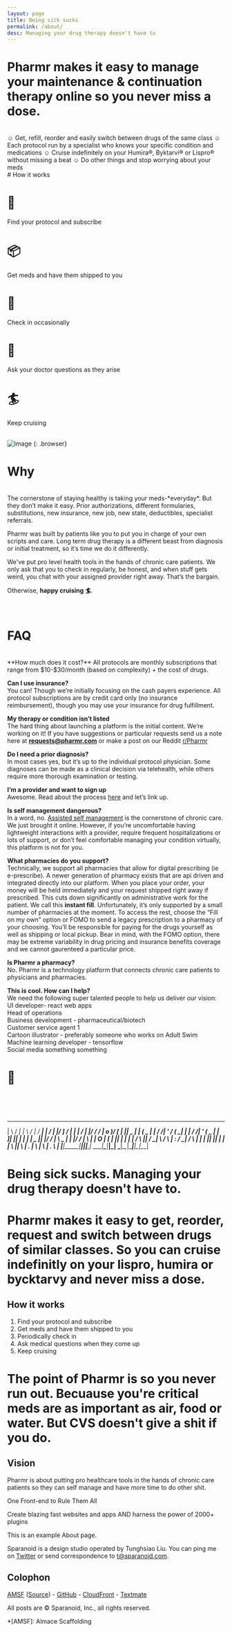 ```yaml
---
layout: page
title: Being sick sucks
permalink: /about/
desc: Managing your drug therapy doesn't have to
---
```


# Pharmr makes it easy to manage your maintenance & continuation therapy online so you never miss a dose.  
<br>
☺ Get, refill, reorder and easily switch between drugs of the same class  
☺ Each protocol run by a specialist who knows your specific condition and medications  
☺ Cruise indefinitely on your Humira®, Byktarvi® or Lispro® without missing a beat  
☺ Do other things and stop worrying about your meds  

<br>
# How it works  
  
# 🔎  
Find your protocol and subscribe  

# 📦  
Get meds and have them shipped to you  

# 📲  
Check in occasionally  

# 💬  
Ask your doctor questions as they arise  

# 🏄  
Keep cruising  
<br>

![Image](https://sparanoid.com/logo.png)
{: .browser}

# Why  
<br>
The cornerstone of staying healthy is taking your meds-*everyday*. But they don’t make it easy. Prior authorizations, different formularies, substitutions, new insurance, new job, new state, deductibles, specialist referrals. 

Pharmr was built by patients like you to put you in charge of your own scripts and care. Long term drug therapy is a different beast from diagnosis or initial treatment, so it’s time we do it differently. 

We've put pro level health tools in the hands of chronic care patients. We only ask that you to check in regularly, be honest, and when stuff gets weird, you chat with your assigned provider right away. That’s the bargain. 

Otherwise, **happy cruising 🏄**.  
<br>
<br>
# FAQ 
<br>
**How much does it cost?**  
All protocols are monthly subscriptions that range from $10-$30/month (based on complexity) + the cost of drugs. 

**Can I use insurance?**  
You can! Though we’re initially focusing on the cash payers experience. All protocol subscriptions are by credit card only (no insurance reimbursement), though you may use your insurance for drug fulfillment. 

**My therapy or condition isn’t listed**  
The hard thing about launching a platform is the initial content. We’re working on it! If you have suggestions or particular requests send us a note here at **requests@pharmr.com** or make a post on our Reddit [r/Pharmr](https://www.reddit.com/r/Pharmr/) 

**Do I need a prior diagnosis?**  
In most cases yes, but it’s up to the individual protocol physician. Some diagnoses can be made as a clinical decision via telehealth, while others require more thorough examination or testing. 

**I’m a provider and want to sign up**  
Awesome. Read about the process [here](https://cranky-johnson-407f0c.netlify.app/providers/) and let’s link up. 

**Is self management dangerous?**   
In a word, no. [Assisted self management](https://www.ncbi.nlm.nih.gov/pmc/articles/PMC4103232/) is the cornerstone of chronic care. We just brought it online. However, if you’re uncomfortable having lightweight interactions with a provider, require frequent hospitalizations or lots of support, or don’t feel comfortable managing your condition virtually, this platform is not for you. 

**What pharmacies do you support?**  
Technically, we support all pharmacies that allow for digital prescribing (ie e-prescribe). A newer generation of pharmacy exists that are api driven and integrated directly into our platform. When you place your order, your money will be held immediately and your request shipped right away if prescribed. This cuts down significantly on administrative work for the patient. We call this **instant fill**. Unfortunately, it’s only supported by a small number of pharmacies at the moment. To access the rest, choose the “Fill on my own” option or FOMO to send a legacy prescription to a pharmacy of your choosing. You’ll be responsible for paying for the drugs yourself as well as shipping or local pickup. Bear in mind, with the FOMO option, there may be extreme variability in drug pricing and insurance benefits coverage and we cannot gaurenteed a particular price. 

**Is Pharmr a pharmacy?**  
No. Pharmr is a technology platform that connects chronic care patients to physicians and pharmacies. 

**This is cool. How can I help?**  
We need the following super talented people to help us deliver our vision:  
UI developer- react web apps  
Head of operations  
Business development - pharmaceutical/biotech  
Customer service agent 1  
Cartoon illustrator - preferably someone who works on Adult Swim  
Machine learning developer - tensorflow  
Social media something something  

# 🧬  
<br>
<br>
<br>


 ____    ___ ____ ____   ____       _________   __ __  _       _______ __    __ __  _ _____
|    \  /  _|    |    \ /    |     / ___|    | /  |  |/ ]     / ___|  |  |  /  |  |/ / ___/
|  o  )/  [_ |  ||  _  |   __|    (   \_ |  | /  /|  ' /     (   \_|  |  | /  /|  ' (   \_ 
|     |    _]|  ||  |  |  |  |     \__  ||  |/  / |    \      \__  |  |  |/  / |    \\__  |
|  O  |   [_ |  ||  |  |  |_ |     /  \ ||  /   \_|     \     /  \ |  :  /   \_|     /  \ |
|     |     ||  ||  |  |     |     \    ||  \     |  .  |     \    |     \     |  .  \    |
|_____|_____|____|__|__|___,_|      \___|____\____|__|\_|      \___|\__,_|\____|__|\_|\___|
                                                                                           


# Being sick sucks. Managing your drug therapy doesn't have to.  

# Pharmr makes it easy to get, reorder, request and switch between drugs of similar classes. So you can cruise indefinitly on your lispro, humira or bycktarvy and never miss a dose.  

## How it works

1. Find your protocol and subscribe  
2. Get meds and have them shipped to you  
3. Periodically check in  
4. Ask medical questions when they come up
5. Keep cruising

# The point of Pharmr is so you never run out. Becuause you're critical meds are as important as air, food or water. But CVS doesn't give a shit if you do.

## Vision  

Pharmr is about putting pro healthcare tools in the hands of chronic care patients so they can self manage and have more time to do other shit. 

One Front-end to
Rule Them All

Create blazing fast websites and apps AND harness the power of 2000+ plugins

This is an example About page.

Sparanoid is a design studio operated by Tunghsiao Liu. You can ping me on [Twitter](https://twitter.com/tunghsiao) or send correspondence to [t@sparanoid.com](mailto:t@sparanoid.com).

## Colophon

[AMSF](https://sparanoid.com/lab/amsf/) ([Source](https://github.com/sparanoid/sparanoid.com)) -
[GitHub](https://github.com/) -
[CloudFront](https://aws.amazon.com/cloudfront/) -
[Textmate](https://macromates.com/)

All posts are &copy; Sparanoid, Inc., all rights reserved.

*[AMSF]: Almace Scaffolding
